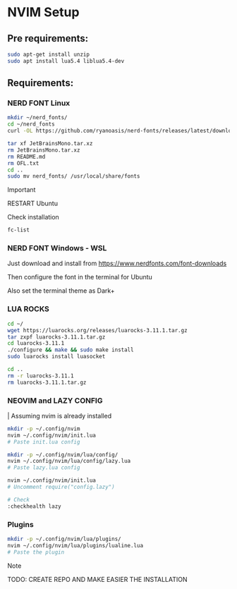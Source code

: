 # NVIM Setup

## Pre requirements:

```bash
sudo apt-get install unzip
sudo apt install lua5.4 liblua5.4-dev
```

## Requirements:

### NERD FONT Linux

```bash
mkdir ~/nerd_fonts/
cd ~/nerd_fonts
curl -OL https://github.com/ryanoasis/nerd-fonts/releases/latest/download/JetBrainsMono.tar.xz

tar xf JetBrainsMono.tar.xz
rm JetBrainsMono.tar.xz
rm README.md
rm OFL.txt
cd ..
sudo mv nerd_fonts/ /usr/local/share/fonts
```
> [!IMPORTANT]  
> RESTART Ubuntu

Check installation
```bash
fc-list
```
### NERD FONT Windows - WSL

Just download and install from https://www.nerdfonts.com/font-downloads

Then configure the font in the terminal for Ubuntu

Also set the terminal theme as Dark+

### LUA ROCKS

```bash
cd ~/
wget https://luarocks.org/releases/luarocks-3.11.1.tar.gz
tar zxpf luarocks-3.11.1.tar.gz
cd luarocks-3.11.1
./configure && make && sudo make install
sudo luarocks install luasocket

cd ..
rm -r luarocks-3.11.1
rm luarocks-3.11.1.tar.gz
```

### NEOVIM and LAZY CONFIG

| Assuming nvim is already installed

```bash
mkdir -p ~/.config/nvim
nvim ~/.config/nvim/init.lua
# Paste init.lua config

mkdir -p ~/.config/nvim/lua/config/
nvim ~/.config/nvim/lua/config/lazy.lua
# Paste lazy.lua config

nvim ~/.config/nvim/init.lua
# Uncomment require("config.lazy")

# Check
:checkhealth lazy
```

### Plugins
```bash
mkdir -p ~/.config/nvim/lua/plugins/
nvim ~/.config/nvim/lua/plugins/lualine.lua
# Paste the plugin
```
> [!NOTE]
> TODO: CREATE REPO AND MAKE EASIER THE INSTALLATION

